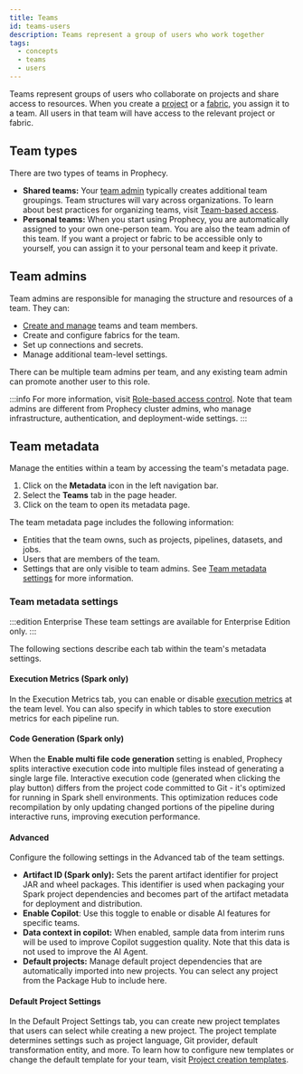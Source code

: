 ```yaml
---
title: Teams
id: teams-users
description: Teams represent a group of users who work together
tags:
  - concepts
  - teams
  - users
---
```


Teams represent groups of users who collaborate on projects and share access to resources. When you create a [project](/projects) or a [fabric](docs/getting-started/concepts/fabrics.md), you assign it to a team. All users in that team will have access to the relevant project or fabric.

## Team types

There are two types of teams in Prophecy.

- **Shared teams:** Your [team admin](/administration/rbac#team-admins) typically creates additional team groupings. Team structures will vary across organizations. To learn about best practices for organizing teams, visit [Team-based access](/administration/team-based-access).
- **Personal teams:** When you start using Prophecy, you are automatically assigned to your own one-person team. You are also the team admin of this team. If you want a project or fabric to be accessible only to yourself, you can assign it to your personal team and keep it private.

## Team admins

Team admins are responsible for managing the structure and resources of a team. They can:

- [Create and manage](/administration/user-management/team-user-provisioning) teams and team members.
- Create and configure fabrics for the team.
- Set up connections and secrets.
- Manage additional team-level settings.

There can be multiple team admins per team, and any existing team admin can promote another user to this role.

:::info
For more information, visit [Role-based access control](/administration/rbac#team-admins). Note that team admins are different from Prophecy cluster admins, who manage infrastructure, authentication, and deployment-wide settings.
:::

## Team metadata

Manage the entities within a team by accessing the team's metadata page.

1. Click on the **Metadata** icon in the left navigation bar.
1. Select the **Teams** tab in the page header.
1. Click on the team to open its metadata page.

The team metadata page includes the following information:

- Entities that the team owns, such as projects, pipelines, datasets, and jobs.
- Users that are members of the team.
- Settings that are only visible to team admins. See [Team metadata settings](#team-metadata-settings) for more information.

### Team metadata settings

:::edition Enterprise
These team settings are available for Enterprise Edition only.
:::

The following sections describe each tab within the team's metadata settings.

#### Execution Metrics (Spark only)

In the Execution Metrics tab, you can enable or disable [execution metrics](/engineers/execution-metrics) at the team level. You can also specify in which tables to store execution metrics for each pipeline run.

#### Code Generation (Spark only)

When the **Enable multi file code generation** setting is enabled, Prophecy splits interactive execution code into multiple files instead of generating a single large file. Interactive execution code (generated when clicking the play button) differs from the project code committed to Git - it's optimized for running in Spark shell environments. This optimization reduces code recompilation by only updating changed portions of the pipeline during interactive runs, improving execution performance.

#### Advanced

Configure the following settings in the Advanced tab of the team settings.

- **Artifact ID (Spark only):** Sets the parent artifact identifier for project JAR and wheel packages. This identifier is used when packaging your Spark project dependencies and becomes part of the artifact metadata for deployment and distribution.
- **Enable Copilot**: Use this toggle to enable or disable AI features for specific teams.
- **Data context in copilot:** When enabled, sample data from interim runs will be used to improve Copilot suggestion quality. Note that this data is not used to improve the AI Agent.
- **Default projects:** Manage default project dependencies that are automatically imported into new projects. You can select any project from the Package Hub to include here.

#### Default Project Settings

In the Default Project Settings tab, you can create new project templates that users can select while creating a new project. The project template determines settings such as project language, Git provider, default transformation entity, and more. To learn how to configure new templates or change the default template for your team, visit [Project creation templates](/administration/project-types/project-creation-template).
